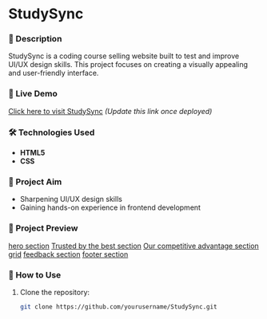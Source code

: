 # StudySync

### 📌 Description
StudySync is a coding course selling website built to test and improve UI/UX design skills. This project focuses on creating a visually appealing and user-friendly interface.

### 🚀 Live Demo
[Click here to visit StudySync](#) *(Update this link once deployed)*

### 🛠️ Technologies Used
- **HTML5**  
- **CSS**  

### 🎯 Project Aim
- Sharpening UI/UX design skills  
- Gaining hands-on experience in frontend development  

### 📸 Project Preview
[hero section](https://github.com/user-attachments/assets/97cf8451-487e-4742-b8f5-0c873e5ec5e2)
[Trusted by the best section](https://github.com/user-attachments/assets/10c7d794-3059-48dd-bd04-32414525601c)
[Our competitive advantage section grid](https://github.com/user-attachments/assets/49d19567-5058-4fa3-95a0-dd65e8c48499)
[feedback section](https://github.com/user-attachments/assets/a057e109-f9f3-45cb-9b80-c9d764fe6a48)
[footer section](https://github.com/user-attachments/assets/7dfedf13-a16e-45a1-8ce5-c46825e1117c)

### 📂 How to Use
1. Clone the repository:  
   ```bash
   git clone https://github.com/yourusername/StudySync.git
